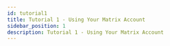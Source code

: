 ```yaml
---
id: tutorial1
title: Tutorial 1 - Using Your Matrix Account
sidebar_position: 1
description: Tutorial 1 - Using Your Matrix Account
---
```


